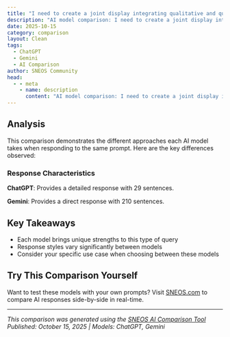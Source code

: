 ```yaml
---
title: "I need to create a joint display integrating qualitative and quantitative data. Help me: 1) Decide on display purpose (comparison"
description: "AI model comparison: I need to create a joint display integrating qualitative and quantitative data. Help me: 1) Decide o..."
date: 2025-10-15
category: comparison
layout: Clean
tags:
  - ChatGPT
  - Gemini
  - AI Comparison
author: SNEOS Community
head:
  - - meta
    - name: description
      content: "AI model comparison: I need to create a joint display integrating qualitative and quantitative data. Help me: 1) Decide on display purpose (c..."
---
```


<ChatComparison
  title="I need to create a joint display integrating qualitative and quantitative data. Help me: 1) Decide on display purpose (comparison"
  prompt="I need to create a joint display integrating qualitative and quantitative data. Help me: 1) Decide on display purpose (comparison"
  :responses='{"ChatGPT": "Creating a joint display that integrates qualitative and quantitative data can effectively enhance your analysis and communication of findings. Let\u0027s walk through the steps to decide on the purpose of your display, focusing on comparison.\n\n### 1. Identify the Display Purpose: Comparison\n\nYour primary goal will be to compare different variables or groups. Here are some considerations to refine this purpose:\n\n- **Comparison of Performance**: Are you comparing the performance of different groups, such as different departments, teams, or demographics? \n- **Analysis of Trends**: Are you comparing trends over time, such as customer feedback in relation to sales figures?\n- **Evaluation of Impact**: Are you assessing the impact of certain factors (like marketing campaigns) on quantitative metrics (like sales or conversion rates)?\n- **Understanding Phenomena**: Do you want to compare qualitative insights (like customer stories or interviews) with quantitative metrics (like survey results or usage statistics)?\n\n### 2. Define the Elements to Compare\n\nAfter establishing your focus on comparison, define the key elements that will be part of your display:\n\n- **Qualitative Data**: Gather qualitative insights that will provide context. This could include themes from interviews, open-ended survey responses, or case studies.\n- **Quantitative Data**: Collect numerical data relevant to your analysis. This could include performance metrics, percentages, or statistical data that can be visualized.\n\n### 3. Choose an Appropriate Joint Display Format\n\nTo effectively communicate both qualitative and quantitative data, consider these formats for your joint display:\n\n- **Side-by-Side Comparisons**: Present quantitative data in charts (like bar graphs or line charts) next to qualitative summaries or quotes that illustrate or contrast the numerical data.\n- **Infographics**: Create an infographic that combines visuals (like charts) with key qualitative messages (like quotations or narratives).\n- **Matrix Format**: Use a matrix where one axis represents qualitative themes and the other quantitative metrics. This allows for easy visual comparisons between the two types of data.\n- **Dashboards**: Develop a dashboard that includes real-time quantitative data visualizations alongside qualitative insights or storytelling elements.\n\n### 4. Design Goals and Considerations\n\n- **Clarity**: Ensure that the combination of qualitative and quantitative information is clear. Use legends and labels to differentiate between data types.\n- **Context**: Provide enough context so that the audience understands the significance of the comparisons being made.\n- **Engagement**: Use visuals that engage the audience, such as colors, fonts, and layouts that are appealing and support the data being presented.\n\n### 5. Create and Review the Display\n\n- **Draft the Layout**: Start creating your display based on the chosen format. Use tools such as Excel, Tableau, or design software like Canva, depending on your comfort level and the complexity of the data.\n- **Seek Feedback**: Share your draft with colleagues or stakeholders to get feedback on both the qualitative and quantitative integration and clarity of the display.\n\nOnce you have a clear understanding of your purpose (comparison), elements to compare, appropriate formats, and design goals, you can move forward with creating a meaningful joint display that effectively communicates the relationship between qualitative and quantitative data.", "Gemini": "This is an excellent starting point! Choosing \u0022comparison\u0022 as your display purpose immediately narrows down your options and helps focus the design. A joint display for comparison aims to highlight convergences, divergences, and unique insights between your qualitative and quantitative findings.\n\nLet\u0027s break down how to create an effective joint display for comparison, integrating both qualitative (QL) and quantitative (QN) data.\n\n---\n\n## 1. Deepening the Purpose: Comparison\n\nWhile \u0022comparison\u0022 is the overall goal, let\u0027s consider *what* you\u0027ll be comparing and *why* it matters. This will dictate your display structure.\n\n**Specific Types of Comparison:**\n\n*   **Comparing Findings:** Do the QL themes align with QN statistics? Do they contradict? Do they explain *why* a QN trend exists?\n    *   *Example:* QL themes suggest \u0022lack of support\u0022 as a barrier, while QN data shows a statistically significant correlation between low support scores and poor outcomes.\n*   **Comparing Cases/Groups:** How do QL experiences differ between groups identified by QN data (e.g., high vs. low performers, specific demographics)?\n    *   *Example:* QN shows a gender difference in satisfaction scores. QL explains *how* men and women describe their satisfaction differently.\n*   **Comparing Contexts/Conditions:** How do findings vary across different settings or conditions, with both QL and QN contributing to the picture?\n*   **Confirming/Disconfirming Findings (Triangulation):** Do the different data sources validate or challenge each other? This is a strong form of comparison.\n\n**Your Goal:** To create a visual representation that allows the reader to easily see and understand the relationship (alignment, divergence, explanation) between your QL and QN data points related to a specific research question or phenomenon.\n\n---\n\n## 2. Pre-Design Considerations\n\nBefore you even sketch, consider these questions:\n\n*   **What specific research question(s) will this display address?** This is crucial for focus.\n*   **What are the key QL themes/findings you want to highlight?** (e.g., specific codes, categories, narratives). Don\u0027t try to include everything.\n*   **What are the key QN findings you want to highlight?** (e.g., means, percentages, correlations, p-values, specific graphs). Again, focus.\n*   **Who is your audience?** (Academic, policy-makers, general public). This impacts complexity, jargon, and visual style.\n*   **What\u0027s the overall narrative or \u0022story\u0022 you want to tell?** The display should guide the reader through this story.\n\n---\n\n## 3. Choosing the Right Display Structure for Comparison\n\nHere are common and effective structures, with notes on how they facilitate comparison:\n\n### A. Table-Based Displays (Most Common and Versatile)\n\n*   **Concept:** Organizes data in rows and columns.\n*   **How it aids comparison:** Allows for direct side-by-side or integrated presentation of QL and QN elements within the same \u0022cell\u0022 or adjacent cells.\n\n**1. Parallel Column Table:**\n    *   **Structure:** One column for QL findings, one for QN findings, rows representing specific themes, questions, or cases.\n    *   **Example:**\n        | **Topic/Theme** | **Qualitative Findings (Themes, Quotes)** | **Quantitative Findings (Statistics, Charts)** | **Relationship/Insight** |\n        | :-------------- | :-------------------------------------- | :-------------------------------------------- | :----------------------- |\n        | **Access Barriers** | *Theme:* \u0022Long wait times,\u0022 \u0022Confusing paperwork.\u0022 *Quote:* \u0022I just gave up, it was too much hassle.\u0022 | 70% reported \u0022wait time\u0022 as major issue (SD=1.2). 65% rated \u0022paperwork clarity\u0022 as poor (Mean=2.1 on 5-pt scale). | **Convergent:** QL explains *why* the QN problem exists. |\n        | **Perceived Benefits** | *Theme:* \u0022Increased confidence,\u0022 \u0022Sense of community.\u0022 *Quote:* \u0022I feel much more capable now.\u0022 | 85% reported \u0022increased confidence\u0022 (p\u003C.01). 60% rated \u0022sense of belonging\u0022 as high. | **Convergent:** Both data types show strong positive impacts. |\n        | **Staff Interaction** | *Theme:* \u0022Helpful, but overworked.\u0022 *Quote:* \u0022They try their best, but seem swamped.\u0022 | Staff-to-client ratio is 1:30. 40% of staff report \u0022high burnout\u0022 (survey data). | **Divergent/Explanatory:** QL adds nuance to an underlying QN issue not directly measured by client feedback. |\n\n**2. Matrix/Grid Table:**\n    *   **Structure:** Good for comparing multiple QL themes across different QN-defined groups or categories.\n    *   **Example:** Comparing experiences of \u0022Support Services\u0022 across different outcome groups.\n        | **QL Themes (Experiences with Support)** | **High Outcome Group (QN: Mean Score \u003E 80)** | **Medium Outcome Group (QN: Mean Score 50-79)** | **Low Outcome Group (QN: Mean Score \u003C 50)** |\n        | :------------------------------------- | :--------------------------------------------- | :--------------------------------------------- | :------------------------------------------ |\n        | **Accessibility \u0026 Ease** | \u0022Always there when I needed them,\u0022 \u0022Seamless process.\u0022 (100% positive QL mentions) | \u0022Sometimes hard to reach,\u0022 \u0022Minor delays.\u0022 (60% positive, 40% mixed QL mentions) | \u0022Couldn\u0027t get through,\u0022 \u0022Gave up trying.\u0022 (90% negative QL mentions) |\n        | **Quality of Interaction** | \u0022Really listened,\u0022 \u0022Tailored advice.\u0022 | \u0022Generally helpful,\u0022 \u0022Standard advice.\u0022 | \u0022Felt rushed,\u0022 \u0022Didn\u0027t understand my needs.\u0022 |\n        | **Impact on Motivation** | \u0022Empowered me,\u0022 \u0022Kept me going.\u0022 | \u0022Helped a bit,\u0022 \u0022Provided a boost.\u0022 | \u0022No difference,\u0022 \u0022Felt more frustrated.\u0022 |\n        | **Relevant QN Data (for context)** | n=50, Avg. Support Use: 4.5 sessions | n=120, Avg. Support Use: 2.1 sessions | n=80, Avg. Support Use: 0.8 sessions |\n\n### B. Visual-Based Displays\n\n*   **Concept:** Uses charts, diagrams, or other visual metaphors to integrate data.\n*   **How it aids comparison:** Can visually show alignment, overlap, or gaps.\n\n**1. Quadrant Display:**\n    *   **Structure:** Two axes representing key QN variables (e.g., High/Low frequency, Positive/Negative impact). Populate each quadrant with summarized QL themes/quotes relevant to that space.\n    *   **Example:** Understanding impact of a program (QN: participation frequency \u0026 outcome scores; QL: described experiences).\n        *   **X-axis:** Low Program Frequency \u003C---\u003E High Program Frequency\n        *   **Y-axis:** Negative Outcome \u003C---\u003E Positive Outcome\n        *   **Quadrant 1 (High Frequency, Positive Outcome):** \u0022Transformative,\u0022 \u0022Met all my goals,\u0022 \u0022Connected with others.\u0022 (QL themes/quotes)\n        *   **Quadrant 2 (High Frequency, Negative Outcome):** \u0022Frustrating,\u0022 \u0022Didn\u0027t fit my needs,\u0022 \u0022Still stuck.\u0022 (QL themes/quotes)\n        *   **Quadrant 3 (Low Frequency, Positive Outcome):** \u0022Brief but impactful,\u0022 \u0022Got what I needed quickly.\u0022 (QL themes/quotes)\n        *   **Quadrant 4 (Low Frequency, Negative Outcome):** \u0022Didn\u0027t engage,\u0022 \u0022Lost interest,\u0022 \u0022Too busy.\u0022 (QL themes/quotes)\n\n**2. Narrative Flow / Process Diagram:**\n    *   **Structure:** If your data describes a sequence or process, integrate QL and QN at each stage.\n    *   **Example:** Patient journey through a healthcare system.\n        *   **Stage 1: Initial Contact:** QN: 60% patients use online portal. QL: \u0022Confusing website,\u0022 \u0022Long hold times on phone.\u0022\n        *   **Stage 2: Appointment Booking:** QN: Average wait time 3 weeks. QL: \u0022Frustrated by delays,\u0022 \u0022Had to call multiple times.\u0022\n        *   **Stage 3: Consultation:** QN: 85% satisfaction with doctor. QL: \u0022Doctor was empathetic,\u0022 \u0022Felt heard.\u0022 (but 15% QL: \u0022Felt rushed,\u0022 \u0022Limited time\u0022).\n        *   **Connecting Line:** Arrows show flow, QL/QN boxes at each stage.\n\n### C. Hybrid Displays (Often the Most Powerful)\n\n*   **Concept:** Combines elements of tables with visuals.\n*   **How it aids comparison:** Leverages the clarity of tables with the impact of visuals.\n\n**Example:** A central QN chart (e.g., a bar chart showing satisfaction scores by group) with surrounding text boxes or callouts containing QL quotes or summarized themes *explaining* the bars.\n\n---\n\n## 4. Key Elements to Include in Your Joint Display\n\nRegardless of the structure you choose, ensure these elements are present:\n\n1.  **Clear Title:** State the purpose (e.g., \u0022Comparison of Patient Experiences and Outcomes\u0022).\n2.  **Brief Introduction/Context:** A sentence or two explaining what the display shows and why (especially for non-academic audiences).\n3.  **Distinct Qualitative and Quantitative Sections/Elements:** Clearly label which data is which.\n4.  **Raw Data (Selectively) or Summaries:**\n    *   **Qualitative:** Use compelling, concise direct quotes, or highly summarized themes. Don\u0027t include full transcripts.\n    *   **Quantitative:** Use key statistics (means, percentages, counts), or simplified charts/graphs (e.g., small bar charts, pie charts). Avoid large, complex data tables.\n5.  **Connecting Narrative/Bridge Statements:** This is CRITICAL for comparison. These are the sentences or phrases that explicitly link QL and QN data, explaining their relationship. Use phrases like:\n    *   \u0022This quantitative finding is further illuminated by...\u0022\n    *   \u0022Qualitative data explains why we see this trend...\u0022\n    *   \u0022In contrast to the survey results, interviews revealed...\u0022\n    *   \u0022Both data sources confirm...\u0022\n6.  **Interpretation/Synthesis Section (Optional but Recommended):** A small concluding paragraph or section below the display that summarizes the key comparative insights.\n7.  **Legend/Key:** If using colors, symbols, or specific abbreviations.\n8.  **Source/Methodology Note (Brief):** E.g., \u0022(n=15 interviews, n=200 survey respondents)\u0022\n\n---\n\n## 5. Design Principles for Effectiveness\n\n*   **Clarity and Simplicity:** Avoid clutter. Use clear fonts and sufficient white space.\n*   **Focus:** Only include data directly relevant to the comparison you want to make.\n*   **Consistency:** Use consistent terminology, colors, and formatting.\n*   **Visual Hierarchy:** Use headings, bold text, and varying font sizes to guide the reader\u0027s eye to the most important information.\n*   **Color-Coding (Judiciously):** Can be used to highlight specific themes or to distinguish QL from QN.\n*   **Iterate:** Create a draft, get feedback, and refine. It\u0027s rare to get it perfect on the first try.\n\n---\n\n## Example Scenario: Developing a Joint Display\n\nLet\u0027s imagine you\u0027ve conducted a mixed-methods study on employee well-being in a remote work environment.\n\n*   **Research Question:** How do perceived opportunities for social connection influence employee well-being in a remote setting?\n*   **Qualitative Data:** Interview themes from 20 employees (e.g., \u0022Isolation,\u0022 \u0022Team bonding,\u0022 \u0022Virtual fatigue,\u0022 \u0022Work-life blur\u0022).\n*   **Quantitative Data:** Survey results from 150 employees (e.g., mean scores on \u0022Social Connection Scale,\u0022 \u0022Well-being Index,\u0022 frequency of virtual social events, correlation between connection and well-being).\n*   **Display Purpose:** Comparison (specifically, to show how QL experiences explain QN well-being scores).\n\n---\n\n### Proposed Display: A Narrative Matrix Table with Integrated QN Data\n\n**Title:** Exploring the Impact of Social Connection on Remote Employee Well-being\n\n| **Key Theme (Qualitative)** | **Illustrative Qualitative Quote(s)** | **Relevant Quantitative Findings** | **Comparative Insight/Explanation** |\n| :------------------------- | :------------------------------------ | :--------------------------------- | :--------------------------------- |\n| **1. Sense of Isolation** | *\u0022Some days, I feel like I\u0027m on an island. It\u0027s just me and my screen.\u0022* | **Social Connection Scale:** Avg. score 2.8/5 (Lower than avg. in hybrid teams). **Well-being Index:** Employees with low connection scores reported 25% lower well-being. | **Convergence:** QL describes the *feeling* of isolation, directly linking to lower QN well-being scores, suggesting a significant impact. |\n| **2. Importance of Team Bonding** | *\u0022Our Friday virtual coffee breaks are non-negotiable. It\u0027s the only time we really just chat.\u0022* | **Virtual Social Events:** 80% attendance rate for voluntary team social events. **Correlation:** Positive correlation between frequency of informal virtual interactions and team cohesion (r=.58, p\u003C.01). | **Convergence/Explanation:** QL highlights the perceived value of informal social interactions, aligning with QN data showing their high uptake and positive impact on team cohesion. |\n| **3. Virtual Fatigue vs. Connection** | *\u0022Another video call? I\u0027m exhausted by the end of the day. But sometimes it\u0027s for something good, like a team brainstorming.\u0022* | **Video Call Hours:** Avg. 6 hours/day. **Survey:** 65% reported \u0022moderate to high virtual fatigue.\u0022 **Connection vs. Fatigue:** No direct negative correlation between *social* video call frequency and well-being if perceived as \u0022optional.\u0022 | **Nuance/Divergence:** While QN shows high fatigue, QL reveals that not all virtual interactions contribute negatively. Deliberate social connection (like team bonding) can still be a positive, even amidst general fatigue. |\n| **4. Work-Life Integration Challenges** | *\u0022The lines are so blurred now. It\u0027s hard to switch off when your office is also your home.\u0022* | **Work-Life Balance Score:** Avg. 3.1/5. **Hours Worked:** Avg. 45 hours/week (up 10% pre-pandemic). | **Contextual:** QL shows how remote work creates challenges to work-life boundaries, which QN data on increased hours and lower balance scores supports. Less about direct connection, more about the *context* in which connection happens. |\n\n**Summary/Interpretation:**\nThis display illustrates that while remote employees experience significant isolation and virtual fatigue (QL \u0026 QN), structured and informal social connections remain highly valued and positively impact well-being (QL \u0026 QN). The challenge lies in fostering genuine connection without exacerbating virtual fatigue and work-life balance issues.\n\n---\n\nBy following these steps, focusing on your specific comparative purpose, and keeping your audience in mind, you can create a powerful and insightful joint display. Good luck!"}' published-date="{DateTime.UtcNow:HH:mm}"
/>

## Analysis

This comparison demonstrates the different approaches each AI model takes when responding to the same prompt. Here are the key differences observed:

### Response Characteristics

**ChatGPT**: Provides a detailed response with 29 sentences. 

**Gemini**: Provides a direct response with 210 sentences. 

## Key Takeaways

- Each model brings unique strengths to this type of query
- Response styles vary significantly between models
- Consider your specific use case when choosing between these models

## Try This Comparison Yourself

Want to test these models with your own prompts? Visit [SNEOS.com](https://sneos.com) to compare AI responses side-by-side in real-time.

---

*This comparison was generated using the [SNEOS AI Comparison Tool](https://sneos.com)*
*Published: October 15, 2025 | Models: ChatGPT, Gemini*
